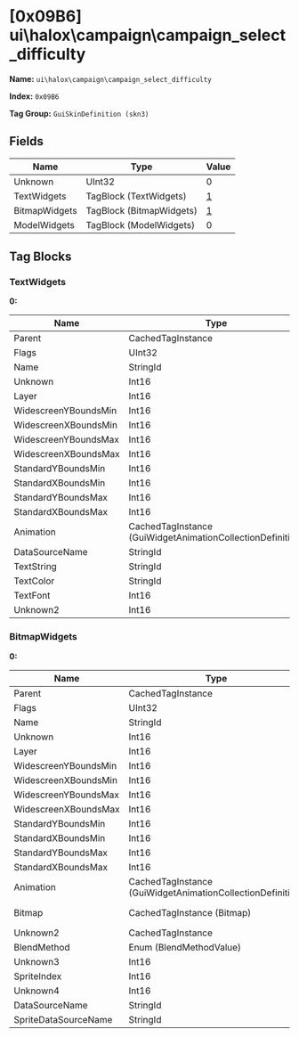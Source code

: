 # [0x09B6] ui\halox\campaign\campaign_select_difficulty

**Name:** ```ui\halox\campaign\campaign_select_difficulty```

**Index:** ```0x09B6```

**Tag Group:** ```GuiSkinDefinition (skn3)```

## Fields

Name	| Type	| Value
---	|---	|---	|
Unknown	|UInt32	|0
TextWidgets	|TagBlock (TextWidgets)	|[1](#textwidgets)
BitmapWidgets	|TagBlock (BitmapWidgets)	|[1](#bitmapwidgets)
ModelWidgets	|TagBlock (ModelWidgets)	|0


## Tag Blocks

### TextWidgets

**0:**

Name	| Type	| Value
---	|---	|---	|
Parent	|CachedTagInstance	|null
Flags	|UInt32	|196809
Name	|StringId	|
Unknown	|Int16	|0
Layer	|Int16	|1
WidescreenYBoundsMin	|Int16	|2
WidescreenXBoundsMin	|Int16	|0
WidescreenYBoundsMax	|Int16	|32
WidescreenXBoundsMax	|Int16	|391
StandardYBoundsMin	|Int16	|0
StandardXBoundsMin	|Int16	|0
StandardYBoundsMax	|Int16	|0
StandardXBoundsMax	|Int16	|0
Animation	|CachedTagInstance (GuiWidgetAnimationCollectionDefinition)	|[[0x0812] 0x00000812](../GuiWidgetAnimationCollectionDefinition/0812.md)
DataSourceName	|StringId	|
TextString	|StringId	|title
TextColor	|StringId	|
TextFont	|Int16	|1
Unknown2	|Int16	|0


### BitmapWidgets

**0:**

Name	| Type	| Value
---	|---	|---	|
Parent	|CachedTagInstance	|null
Flags	|UInt32	|9
Name	|StringId	|
Unknown	|Int16	|0
Layer	|Int16	|0
WidescreenYBoundsMin	|Int16	|0
WidescreenXBoundsMin	|Int16	|-7
WidescreenYBoundsMax	|Int16	|27
WidescreenXBoundsMax	|Int16	|297
StandardYBoundsMin	|Int16	|0
StandardXBoundsMin	|Int16	|0
StandardYBoundsMax	|Int16	|0
StandardXBoundsMax	|Int16	|0
Animation	|CachedTagInstance (GuiWidgetAnimationCollectionDefinition)	|[[0x08F1] 0x000008F1](../GuiWidgetAnimationCollectionDefinition/08F1.md)
Bitmap	|CachedTagInstance (Bitmap)	|[[0x0798] 0x00000798](../Bitmap/0798.md)
Unknown2	|CachedTagInstance	|null
BlendMethod	|Enum (BlendMethodValue)	|null
Unknown3	|Int16	|0
SpriteIndex	|Int16	|0
Unknown4	|Int16	|0
DataSourceName	|StringId	|
SpriteDataSourceName	|StringId	|


